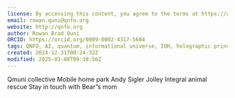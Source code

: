 ```yaml
---
license: By accessing this content, you agree to the terms at https://qnfo.org/LICENSE
email: rowan.quni@qnfo.org
website: http://qnfo.org
author: Rowan Brad Quni
ORCID: https://orcid.org/0009-0002-4317-5604
tags: QNFO, AI, quantum, informational universe, IUH, holographic principle
created: 2024-12-31T00:24:32Z
modified: 2025-03-08T09:38:56Z
---
```


Qmuni collective
Mobile home park
Andy Sigler Jolley
Integral animal rescue
Stay in touch with Bear”s mom

